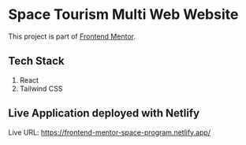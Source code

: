 # Space Tourism Multi Web Website

This project is part of [Frontend Mentor](https://www.frontendmentor.io/challenges/space-tourism-multipage-website-gRWj1URZ3).

## Tech Stack

1. React
2. Tailwind CSS

## Live Application deployed with Netlify

Live URL: https://frontend-mentor-space-program.netlify.app/



